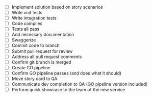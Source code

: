 - [ ] Implement solution based on story scenarios
- [ ] Write unit tests
- [ ] Write integration tests
- [ ] Code compiles
- [ ] Tests all pass
- [ ] Add necessary documentation
- [ ] Swaggerize
- [ ] Commit code to branch
- [ ] Submit pull request for review
- [ ] Address all pull request comments
- [ ] Confirm git branch is merged
- [ ] Create GO pipeline
- [ ] Confirm GO pipeline passes (and does what it should)
- [ ] Move story card to QA
- [ ] Communicate dev completion to QA (GO pipeline version included)
- [ ] Perform quick showcase to the team of the new service
